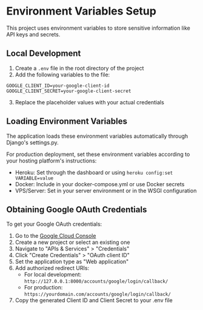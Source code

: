 # Environment Variables Setup

This project uses environment variables to store sensitive information like API keys and secrets.

## Local Development

1. Create a `.env` file in the root directory of the project
2. Add the following variables to the file:

```
GOOGLE_CLIENT_ID=your-google-client-id
GOOGLE_CLIENT_SECRET=your-google-client-secret
```

3. Replace the placeholder values with your actual credentials

## Loading Environment Variables

The application loads these environment variables automatically through Django's settings.py.

For production deployment, set these environment variables according to your hosting platform's instructions:

- Heroku: Set through the dashboard or using `heroku config:set VARIABLE=value`
- Docker: Include in your docker-compose.yml or use Docker secrets
- VPS/Server: Set in your server environment or in the WSGI configuration

## Obtaining Google OAuth Credentials

To get your Google OAuth credentials:

1. Go to the [Google Cloud Console](https://console.cloud.google.com/)
2. Create a new project or select an existing one
3. Navigate to "APIs & Services" > "Credentials"
4. Click "Create Credentials" > "OAuth client ID"
5. Set the application type as "Web application"
6. Add authorized redirect URIs:
   - For local development: `http://127.0.0.1:8000/accounts/google/login/callback/`
   - For production: `https://yourdomain.com/accounts/google/login/callback/`
7. Copy the generated Client ID and Client Secret to your .env file 